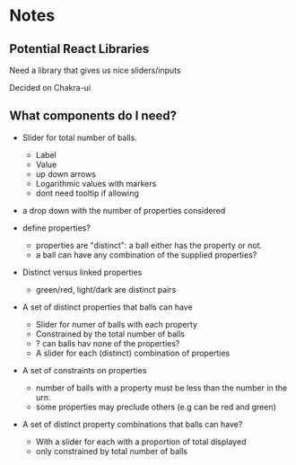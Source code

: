# Notes

## Potential React Libraries

Need a library that gives us nice sliders/inputs

Decided on Chakra-ui

## What components do I need?

* Slider for total number of balls.
  * Label
  * Value
  * up down arrows
  * Logarithmic values with markers
  * dont need tooltip if allowing

* a drop down with the number of properties considered

* define properties?
  * properties are "distinct": a ball either has the property or not.
  * a ball can have any combination of the supplied properties?

* Distinct versus linked properties
  * green/red, light/dark are distinct pairs

* A set of distinct properties that balls can have
  * Slider for numer of balls with each property
  * Constrained by the total number of balls
  * ? can balls hav none of the properties?
  * A slider for each (distinct) combination of properties

* A set of constraints on properties
  * number of balls with a property must be less than the number in the urn.
  * some properties may preclude others (e.g can be red and green)

* A set of distinct property combinations that balls can have?
  * With a slider for each with a proportion of total displayed
  * only constrained by total number of balls
